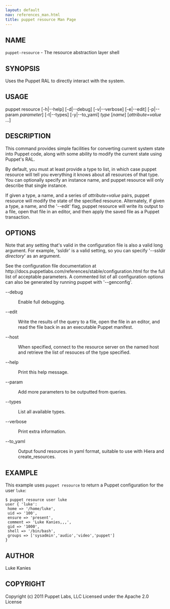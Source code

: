 ```yaml
---
layout: default
nav: references_man.html
title: puppet resource Man Page
---
```


<div class='mp'>
<h2 id="NAME">NAME</h2>
<p class="man-name">
  <code>puppet-resource</code> - <span class="man-whatis">The resource abstraction layer shell</span>
</p>

<h2 id="SYNOPSIS">SYNOPSIS</h2>

<p>Uses the Puppet RAL to directly interact with the system.</p>

<h2 id="USAGE">USAGE</h2>

<p>puppet resource [-h|--help] [-d|--debug] [-v|--verbose] [-e|--edit]
  [-p|--param <var>parameter</var>] [-t|--types] [-y|--to_yaml] <var>type</var>
  [<var>name</var>] [<var>attribute</var>=<var>value</var> ...]</p>

<h2 id="DESCRIPTION">DESCRIPTION</h2>

<p>This command provides simple facilities for converting current system
state into Puppet code, along with some ability to modify the current
state using Puppet's RAL.</p>

<p>By default, you must at least provide a type to list, in which case
puppet resource will tell you everything it knows about all resources of
that type. You can optionally specify an instance name, and puppet
resource will only describe that single instance.</p>

<p>If given a type, a name, and a series of <var>attribute</var>=<var>value</var> pairs,
puppet resource will modify the state of the specified resource.
Alternately, if given a type, a name, and the '--edit' flag, puppet
resource will write its output to a file, open that file in an editor,
and then apply the saved file as a Puppet transaction.</p>

<h2 id="OPTIONS">OPTIONS</h2>

<p>Note that any setting that's valid in the configuration
file is also a valid long argument. For example, 'ssldir' is a valid
setting, so you can specify '--ssldir <var>directory</var>' as an
argument.</p>

<p>See the configuration file documentation at
http://docs.puppetlabs.com/references/stable/configuration.html for the
full list of acceptable parameters. A commented list of all
configuration options can also be generated by running puppet with
'--genconfig'.</p>

<dl>
<dt class="flush">--debug</dt><dd><p>Enable full debugging.</p></dd>
<dt class="flush">--edit</dt><dd><p>Write the results of the query to a file, open the file in an editor,
and read the file back in as an executable Puppet manifest.</p></dd>
<dt class="flush">--host</dt><dd><p>When specified, connect to the resource server on the named host
and retrieve the list of resouces of the type specified.</p></dd>
<dt class="flush">--help</dt><dd><p>Print this help message.</p></dd>
<dt class="flush">--param</dt><dd><p>Add more parameters to be outputted from queries.</p></dd>
<dt class="flush">--types</dt><dd><p>List all available types.</p></dd>
<dt>--verbose</dt><dd><p>Print extra information.</p></dd>
<dt>--to_yaml</dt><dd><p>Output found resources in yaml format, suitable to use with Hiera and create_resources.</p></dd>
</dl>


<h2 id="EXAMPLE">EXAMPLE</h2>

<p>This example uses <code>puppet resource</code> to return a Puppet configuration for
the user <code>luke</code>:</p>

<pre><code>$ puppet resource user luke
user { 'luke':
 home =&gt; '/home/luke',
 uid =&gt; '100',
 ensure =&gt; 'present',
 comment =&gt; 'Luke Kanies,,,',
 gid =&gt; '1000',
 shell =&gt; '/bin/bash',
 groups =&gt; ['sysadmin','audio','video','puppet']
}
</code></pre>

<h2 id="AUTHOR">AUTHOR</h2>

<p>Luke Kanies</p>

<h2 id="COPYRIGHT">COPYRIGHT</h2>

<p>Copyright (c) 2011 Puppet Labs, LLC Licensed under the Apache 2.0 License</p>

</div>
